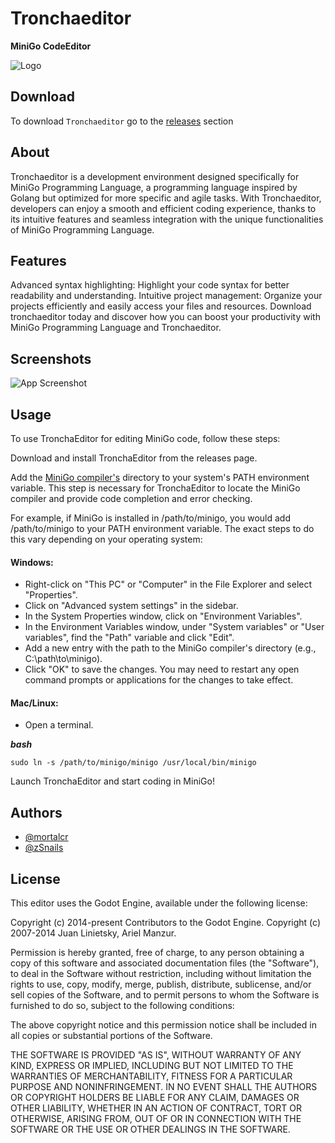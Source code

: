 
# Tronchaeditor

**MiniGo CodeEditor**


![Logo](https://i.ibb.co/kHr5kJf/Tronchaeditor-Logo-1.png")


## Download

To download `Tronchaeditor` go to the [releases](https://github.com/mortalcr/Tronchaeditor/releases) section

## About

Tronchaeditor is a development environment designed specifically for MiniGo Programming Language, a programming language inspired by Golang but optimized for more specific and agile tasks. With Tronchaeditor, developers can enjoy a smooth and efficient coding experience, thanks to its intuitive features and seamless integration with the unique functionalities of MiniGo Programming Language.

## Features

Advanced syntax highlighting: Highlight your code syntax for better readability and understanding.
Intuitive project management: Organize your projects efficiently and easily access your files and resources.
Download tronchaeditor today and discover how you can boost your productivity with MiniGo Programming Language and Tronchaeditor.

## Screenshots

![App Screenshot](https://i.ibb.co/JrwH2fy/screenshot.png)


## Usage

To use TronchaEditor for editing MiniGo code, follow these steps:

Download and install TronchaEditor from the releases page.

Add the [MiniGo compiler's](https://github.com/zSnails/minigo) directory to your system's PATH environment variable. This step is necessary for TronchaEditor to locate the MiniGo compiler and provide code completion and error checking.

For example, if MiniGo is installed in /path/to/minigo, you would add /path/to/minigo to your PATH environment variable. The exact steps to do this vary depending on your operating system:

#### Windows:

* Right-click on "This PC" or "Computer" in the File Explorer and select "Properties".
* Click on "Advanced system settings" in the sidebar.
* In the System Properties window, click on "Environment Variables".
* In the Environment Variables window, under "System variables" or "User variables", find the "Path" variable and click "Edit".
* Add a new entry with the path to the MiniGo compiler's directory (e.g., C:\path\to\minigo).
* Click "OK" to save the changes.
You may need to restart any open command prompts or applications for the changes to take effect.

#### Mac/Linux:

* Open a terminal.

***bash***

    sudo ln -s /path/to/minigo/minigo /usr/local/bin/minigo

Launch TronchaEditor and start coding in MiniGo!
## Authors

- [@mortalcr](https://www.github.com/mortalcr)
- [@zSnails](https://www.github.com/zSnails)


## License

This editor uses the Godot Engine, available under the following license:

Copyright (c) 2014-present Contributors to the Godot Engine. Copyright (c) 2007-2014 Juan Linietsky, Ariel Manzur.

Permission is hereby granted, free of charge, to any person obtaining a copy
of this software and associated documentation files (the "Software"), to deal
in the Software without restriction, including without limitation the rights
to use, copy, modify, merge, publish, distribute, sublicense, and/or sell
copies of the Software, and to permit persons to whom the Software is
furnished to do so, subject to the following conditions:

The above copyright notice and this permission notice shall be included in all
copies or substantial portions of the Software.

THE SOFTWARE IS PROVIDED "AS IS", WITHOUT WARRANTY OF ANY KIND, EXPRESS OR
IMPLIED, INCLUDING BUT NOT LIMITED TO THE WARRANTIES OF MERCHANTABILITY,
FITNESS FOR A PARTICULAR PURPOSE AND NONINFRINGEMENT. IN NO EVENT SHALL THE
AUTHORS OR COPYRIGHT HOLDERS BE LIABLE FOR ANY CLAIM, DAMAGES OR OTHER
LIABILITY, WHETHER IN AN ACTION OF CONTRACT, TORT OR OTHERWISE, ARISING FROM,
OUT OF OR IN CONNECTION WITH THE SOFTWARE OR THE USE OR OTHER DEALINGS IN THE
SOFTWARE.
